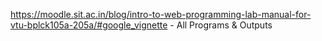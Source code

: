 https://moodle.sit.ac.in/blog/intro-to-web-programming-lab-manual-for-vtu-bplck105a-205a/#google_vignette     - All Programs & Outputs
